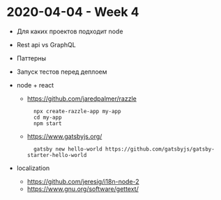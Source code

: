 # 2020-04-04 - Week 4

- Для каких проектов подходит node
- Rest api vs GraphQL
- Паттерны
- Запуск тестов перед деплоем
- node + react
  - https://github.com/jaredpalmer/razzle

    ```
      npx create-razzle-app my-app
      cd my-app
      npm start
    ```

  - https://www.gatsbyjs.org/

    ```
      gatsby new hello-world https://github.com/gatsbyjs/gatsby-starter-hello-world
    ```

- localization
  - https://github.com/jeresig/i18n-node-2
  - https://www.gnu.org/software/gettext/